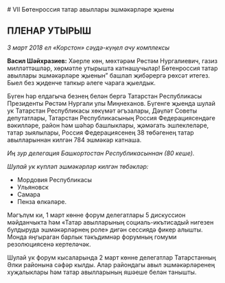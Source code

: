 <!-- page start --># VII Бөтенроссия татар авыллары эшмәкәрләре җыены

## ПЛЕНАР УТЫРЫШ
*3 март 2018 ел*
*«Корстон» сәүдә-күңел ачу комплексы*

**Васил Шәйхразиев:** Хәерле көн, мөхтәрәм Рөстәм Нургалиевич, газиз милләттәшләр, хөрмәтле утырышта катнашучылар! Бөтенроссия татар авыллары эшмәкәрләре җыенын” башлап җибәрергә рөхсәт итегез. Быел без җиденче тапкыр әлеге чарага җыелдык.

Бүген һәр елдагыча безнең белән бергә Татарстан Республикасы Президенты Рөстәм Нургали улы Миңнеханов. Бүгенге җыенда шулай ук Татарстан Республикасы хөкүмәт әгъзалары, Дәүләт Советы депутатлары, Татарстан Республикасының Россия Федерациясендәге вәкилләре, район һәм шәһәр башлыклары, җәмәгать эшлеклеләре, татар зыялылары, Россия Федерациясенең 38 төбәгенең татар авылларыннан килгән 784 эшмәкәр катнаша.

*Иң зур делегация Башкортостан Республикасыннан (80 кеше).*

*Шулай ук күпләп эшмәкәрләр килгән төбәкләр:*
*   Мордовия Республикасы
*   Ульяновск
*   Самара
*   Пенза өлкәләре.

Мәгълүм ки, 1 март көнне форум делегатлары 5 дискуссион мәйданчыкта һәм «Татар авылларының социаль-икътисадый нигезен булдыруда эшмәкәрләрнең роле» дигән сессиядә фикер алышты. Монда яңгыраган барлык тәкъдимнәр форумның гомуми резолюциясенә кертеләчәк.

Шулай ук форум кысаларында 2 март көнне делегатлар Татарстанның Әлки районына сәфәр кылды. Алар райондагы авыл эшмәкәрләренең хуҗалыклары һәм татар авылларының яшәеше белән танышты.<!-- page end -->